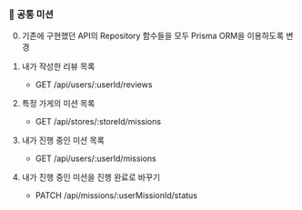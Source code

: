 ### 🍒 공통 미션

0. 기존에 구현했던 API의 Repository 함수들을 모두 Prisma ORM을 이용하도록 변경

1. 내가 작성한 리뷰 목록
   - GET /api/users/:userId/reviews

2. 특정 가게의 미션 목록
   - GET /api/stores/:storeId/missions

3. 내가 진행 중인 미션 목록
   - GET /api/users/:userId/missions

4. 내가 진행 중인 미션을 진행 완료로 바꾸기
   - PATCH /api/missions/:userMissionId/status
